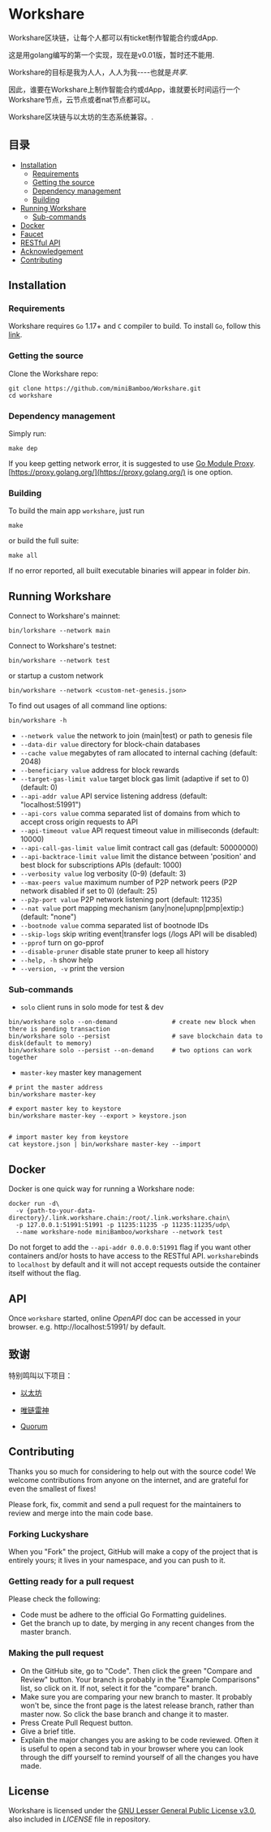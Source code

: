 # Workshare

Workshare区块链，让每个人都可以有ticket制作智能合约或dApp.

这是用golang编写的第一个实现，现在是v0.01版，暂时还不能用.

Workshare的目标是我为人人，人人为我----也就是*共享*.

因此，谁要在Workshare上制作智能合约或dApp，谁就要长时间运行一个Workshare节点，云节点或者nat节点都可以。

Workshare区块链与以太坊的生态系统兼容。.

[](https://golang.org)


## 目录

* [Installation](#installation)
    * [Requirements](#requirements)
    * [Getting the source](#getting-the-source)
    * [Dependency management](#dependency-management)
    * [Building](#building)
* [Running Workshare](#running-workshare)
    * [Sub-commands](#sub-commands)
* [Docker](#docker)
* [Faucet](#testnet-faucet)
* [RESTful API](#api)
* [Acknowledgement](#acknowledgement)
* [Contributing](#contributing)

## Installation

### Requirements

Workshare requires `Go` 1.17+ and `C` compiler to build. To install `Go`, follow this [link](https://golang.org/doc/install). 

### Getting the source

Clone the Workshare repo:

```
git clone https://github.com/miniBamboo/Workshare.git
cd workshare
```

### Dependency management

Simply run:
```
make dep
```

If you keep getting network error, it is suggested to use [Go Module Proxy](https://golang.org/cmd/go/#hdr-Module_proxy_protocol). [https://proxy.golang.org/](https://proxy.golang.org/) is one option.

### Building

To build the main app `workshare`, just run

```
make
```

or build the full suite:

```
make all
```

If no error reported, all built executable binaries will appear in folder *bin*.

## Running Workshare

Connect to Workshare's mainnet:

```
bin/lorkshare --network main
```


Connect to Workshare's testnet:

```
bin/workshare --network test
```

or startup a custom network
```
bin/workshare --network <custom-net-genesis.json>
```



To find out usages of all command line options:

```
bin/workshare -h
```

- `--network value`             the network to join (main|test) or path to genesis file
- `--data-dir value`            directory for block-chain databases
- `--cache value`               megabytes of ram allocated to internal caching (default: 2048)
- `--beneficiary value`         address for block rewards
- `--target-gas-limit value`    target block gas limit (adaptive if set to 0) (default: 0)
- `--api-addr value`            API service listening address (default: "localhost:51991")
- `--api-cors value`            comma separated list of domains from which to accept cross origin requests to API
- `--api-timeout value`         API request timeout value in milliseconds (default: 10000)
- `--api-call-gas-limit value`  limit contract call gas (default: 50000000)
- `--api-backtrace-limit value` limit the distance between 'position' and best block for subscriptions APIs (default: 1000)
- `--verbosity value`           log verbosity (0-9) (default: 3)
- `--max-peers value`           maximum number of P2P network peers (P2P network disabled if set to 0) (default: 25)
- `--p2p-port value`            P2P network listening port (default: 11235)
- `--nat value`                 port mapping mechanism (any|none|upnp|pmp|extip:<IP>) (default: "none")
- `--bootnode value`            comma separated list of bootnode IDs
- `--skip-logs`                 skip writing event|transfer logs (/logs API will be disabled)
- `--pprof`                     turn on go-pprof
- `--disable-pruner`            disable state pruner to keep all history
- `--help, -h`                  show help
- `--version, -v`               print the version

### Sub-commands

- `solo`                client runs in solo mode for test & dev

```
bin/workshare solo --on-demand               # create new block when there is pending transaction
bin/workshare solo --persist                 # save blockchain data to disk(default to memory)
bin/workshare solo --persist --on-demand     # two options can work together
```

- `master-key`          master key management

```
# print the master address
bin/workshare master-key

# export master key to keystore
bin/workshare master-key --export > keystore.json


# import master key from keystore
cat keystore.json | bin/workshare master-key --import
```

## Docker

Docker is one quick way for running a Workshare node:

```
docker run -d\
  -v {path-to-your-data-directory}/.link.workshare.chain:/root/.link.workshare.chain\
  -p 127.0.0.1:51991:51991 -p 11235:11235 -p 11235:11235/udp\
  --name workshare-node miniBamboo/workshare --network test
```

Do not forget to add the `--api-addr 0.0.0.0:51991` flag if you want other containers and/or hosts to have access to the RESTful API. `workshare`binds to `localhost` by default and it will not accept requests outside the container itself without the flag.





## API

Once `workshare` started, online *OpenAPI* doc can be accessed in your browser. e.g. http://localhost:51991/ by default.



## 致谢

特别鸣叫以下项目：

- [以太坊](https://github.com/ethereum)

- [唯链雷神](https://github.com/vechain/thor)

- [Quorum](https://github.com/ConsenSys/quorum)

## Contributing

Thanks you so much for considering to help out with the source code! We welcome contributions from anyone on the internet, and are grateful for even the smallest of fixes!

Please fork, fix, commit and send a pull request for the maintainers to review and merge into the main code base.

### Forking Luckyshare
When you "Fork" the project, GitHub will make a copy of the project that is entirely yours; it lives in your namespace, and you can push to it.

### Getting ready for a pull request
Please check the following:

- Code must be adhere to the official Go Formatting guidelines.
- Get the branch up to date, by merging in any recent changes from the master branch.

### Making the pull request
- On the GitHub site, go to "Code". Then click the green "Compare and Review" button. Your branch is probably in the "Example Comparisons" list, so click on it. If not, select it for the "compare" branch.
- Make sure you are comparing your new branch to master. It probably won't be, since the front page is the latest release branch, rather than master now. So click the base branch and change it to master.
- Press Create Pull Request button.
- Give a brief title.
- Explain the major changes you are asking to be code reviewed. Often it is useful to open a second tab in your browser where you can look through the diff yourself to remind yourself of all the changes you have made.

## License

Workshare is licensed under the
[GNU Lesser General Public License v3.0](https://www.gnu.org/licenses/lgpl-3.0.html), also included
in *LICENSE* file in repository.
